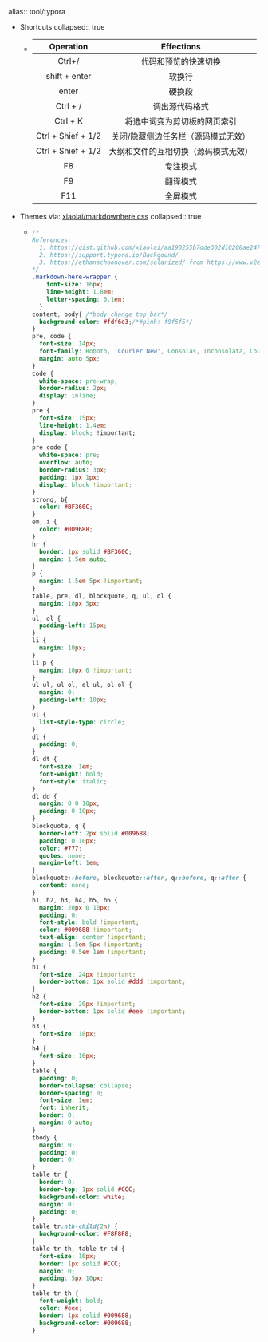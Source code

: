 alias:: tool/typora

- Shortcuts
  collapsed:: true
  - |     Operation      |              Effections              |
    | :----------------: | :----------------------------------: |
    |       Ctrl+/       |         代码和预览的快速切换         |
    |   shift + enter    |                软换行                |
    |       enter        |                硬换段                |
    |      Ctrl + /      |            调出源代码格式            |
    |      Ctrl + K      |     将选中词变为剪切板的网页索引     |
    | Ctrl + Shief + 1/2 | 关闭/隐藏侧边任务栏（源码模式无效）  |
    | Ctrl + Shief + 1/2 | 大纲和文件的互相切换（源码模式无效） |
    |         F8         |               专注模式               |
    |         F9         |               翻译模式               |
    |        F11         |               全屏模式               |
- Themes via: [xiaolai/markdownhere.css](https://gist.github.com/xiaolai/aa190255b7dde302d10208ae247fc9f2)
  collapsed:: true
  - ```css
    /*
    References:
      1. https://gist.github.com/xiaolai/aa190255b7dde302d10208ae247fc9f2
      2. https://support.typora.io/Backgound/
      3. https://ethanschoonover.com/solarized/ from https://www.v2ex.com/t/703380
    */
    .markdown-here-wrapper {
        font-size: 16px;
        line-height: 1.8em;
        letter-spacing: 0.1em;
      }
    content, body{ /*body change top bar*/
      background-color: #fdf6e3;/*#pink: f9f5f5*/
    }
    pre, code {
      font-size: 14px;
      font-family: Roboto, 'Courier New', Consolas, Inconsolata, Courier, monospace;
      margin: auto 5px;
    }
    code {
      white-space: pre-wrap;
      border-radius: 2px;
      display: inline;
    }
    pre {
      font-size: 15px;
      line-height: 1.4em;
      display: block; !important;
    }
    pre code {
      white-space: pre;
      overflow: auto;
      border-radius: 3px;
      padding: 1px 1px;
      display: block !important;
    }
    strong, b{
      color: #BF360C;
    }
    em, i {
      color: #009688;
    }
    hr {
      border: 1px solid #BF360C;
      margin: 1.5em auto;
    }
    p {
      margin: 1.5em 5px !important;
    }
    table, pre, dl, blockquote, q, ul, ol {
      margin: 10px 5px;
    }
    ul, ol {
      padding-left: 15px;
    }
    li {
      margin: 10px;
    }
    li p {
      margin: 10px 0 !important;
    }
    ul ul, ul ol, ol ul, ol ol {
      margin: 0;
      padding-left: 10px;
    }
    ul {
      list-style-type: circle;
    }
    dl {
      padding: 0;
    }
    dl dt {
      font-size: 1em;
      font-weight: bold;
      font-style: italic;
    }
    dl dd {
      margin: 0 0 10px;
      padding: 0 10px;
    }
    blockquote, q {
      border-left: 2px solid #009688;
      padding: 0 10px;
      color: #777;
      quotes: none;
      margin-left: 1em;
    }
    blockquote::before, blockquote::after, q::before, q::after {
      content: none;
    }
    h1, h2, h3, h4, h5, h6 {
      margin: 20px 0 10px;
      padding: 0;
      font-style: bold !important;
      color: #009688 !important;
      text-align: center !important;
      margin: 1.5em 5px !important;
      padding: 0.5em 1em !important;
    }
    h1 {
      font-size: 24px !important;
      border-bottom: 1px solid #ddd !important;
    }
    h2 {
      font-size: 20px !important;
      border-bottom: 1px solid #eee !important;
    }
    h3 {
      font-size: 18px;
    }
    h4 {
      font-size: 16px;
    }
    table {
      padding: 0;
      border-collapse: collapse;
      border-spacing: 0;
      font-size: 1em;
      font: inherit;
      border: 0;
      margin: 0 auto;
    }
    tbody {
      margin: 0;
      padding: 0;
      border: 0;
    }
    table tr {
      border: 0;
      border-top: 1px solid #CCC;
      background-color: white;
      margin: 0;
      padding: 0;
    }
    table tr:nth-child(2n) {
      background-color: #F8F8F8;
    }
    table tr th, table tr td {
      font-size: 16px;
      border: 1px solid #CCC;
      margin: 0;
      padding: 5px 10px;
    }
    table tr th {
      font-weight: bold;
      color: #eee;
      border: 1px solid #009688;
      background-color: #009688;
    }
    ```